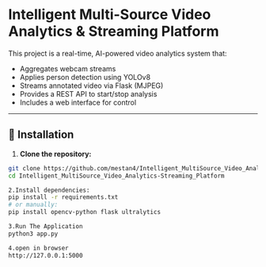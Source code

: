 # Intelligent Multi-Source Video Analytics & Streaming Platform

This project is a real-time, AI-powered video analytics system that:

- Aggregates webcam streams
- Applies person detection using YOLOv8
- Streams annotated video via Flask (MJPEG)
- Provides a REST API to start/stop analysis
- Includes a web interface for control

---

## 🔧 Installation

1. **Clone the repository:**

```bash
git clone https://github.com/mestan4/Intelligent_MultiSource_Video_Analytics-Streaming_Platform.git
cd Intelligent_MultiSource_Video_Analytics-Streaming_Platform

2.Install dependencies:
pip install -r requirements.txt
# or manually:
pip install opencv-python flask ultralytics

3.Run The Application
python3 app.py

4.open in browser
http://127.0.0.1:5000

